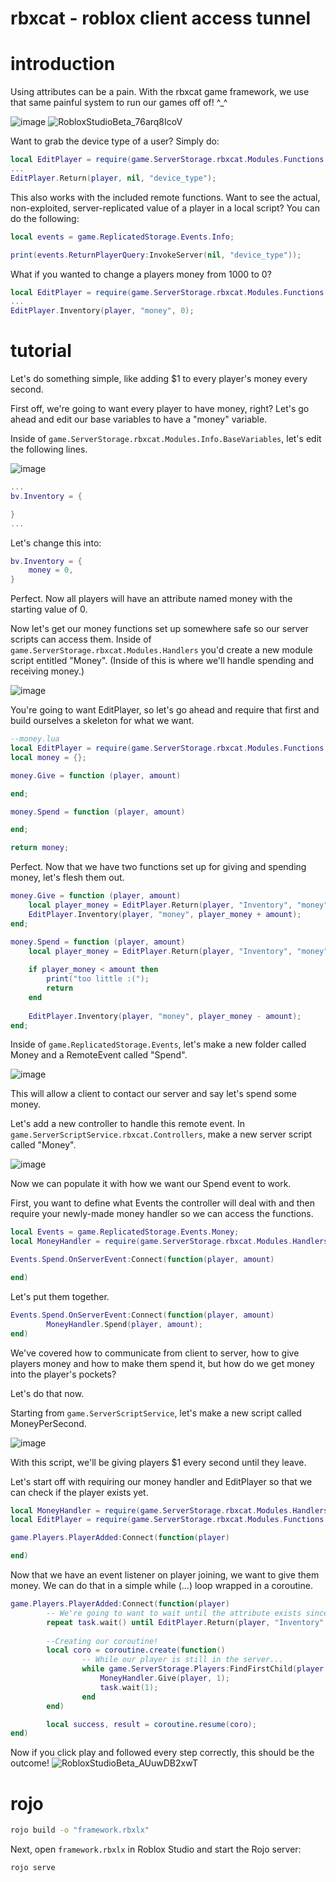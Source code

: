 
# rbxcat - roblox client access tunnel
# introduction
Using attributes can be a pain.
With the rbxcat game framework, we use that same painful system to run our games off of! ^_^

![image](https://github.com/fartg/rbxcat/assets/70608092/8716d690-3fa9-4869-b965-d3d85c7026b8)
![RobloxStudioBeta_76arq8IcoV](https://github.com/fartg/rbxcat/assets/70608092/7baba323-7810-4381-9247-0e54768001bf)

Want to grab the device type of a user? Simply do:
```lua
local EditPlayer = require(game.ServerStorage.rbxcat.Modules.Functions.EditPlayer);
...
EditPlayer.Return(player, nil, "device_type");
```


This also works with the included remote functions.
Want to see the actual, non-exploited, server-replicated value of a player in a local script? You can do the following:

```lua
local events = game.ReplicatedStorage.Events.Info;

print(events.ReturnPlayerQuery:InvokeServer(nil, "device_type"));
```
What if you wanted to change a players money from 1000 to 0?
```lua
local EditPlayer = require(game.ServerStorage.rbxcat.Modules.Functions.EditPlayer);
...
EditPlayer.Inventory(player, "money", 0);
```

# tutorial
Let's do something simple, like adding $1 to every player's money every second.

First off, we're going to want every player to have money, right? Let's go ahead and edit our base variables to have a "money" variable.

Inside of `game.ServerStorage.rbxcat.Modules.Info.BaseVariables`, let's edit the following lines. 

![image](https://github.com/fartg/rbxcat/assets/70608092/04429a61-db98-4e36-bdac-7e393365c77e)

```lua
...
bv.Inventory = {

}
...
```

Let's change this into:
```lua
bv.Inventory = {
	money = 0,
}
```

Perfect. Now all players will have an attribute named money with the starting value of 0.


Now let's get our money functions set up somewhere safe so our server scripts can access them.
Inside of `game.ServerStorage.rbxcat.Modules.Handlers` you'd create a new module script entitled "Money".
(Inside of this is where we'll handle spending and receiving money.)

![image](https://github.com/fartg/rbxcat/assets/70608092/0dbd034c-1bef-4a4f-aa6c-a3bfb7c024a4)  


You're going to want EditPlayer, so let's go ahead and require that first and build ourselves a skeleton for what we want.

```lua
--money.lua
local EditPlayer = require(game.ServerStorage.rbxcat.Modules.Functions.EditPlayer);
local money = {};

money.Give = function (player, amount)

end;

money.Spend = function (player, amount)

end;

return money;
```

Perfect. Now that we have two functions set up for giving and spending money, let's flesh them out.

```lua
money.Give = function (player, amount)
	local player_money = EditPlayer.Return(player, "Inventory", "money");
	EditPlayer.Inventory(player, "money", player_money + amount);
end;

money.Spend = function (player, amount)
	local player_money = EditPlayer.Return(player, "Inventory", "money");
	
	if player_money < amount then
		print("too little :(");
		return
	end
	
	EditPlayer.Inventory(player, "money", player_money - amount);
end;
```

Inside of `game.ReplicatedStorage.Events`, let's make a new folder called Money and a RemoteEvent called "Spend".

![image](https://github.com/fartg/rbxcat/assets/70608092/ebc4de3e-90a4-4687-a5a4-7c05539ac0a3)

This will allow a client to contact our server and say let's spend some money.

Let's add a new controller to handle this remote event.
In `game.ServerScriptService.rbxcat.Controllers`, make a new server script called "Money".

![image](https://github.com/fartg/rbxcat/assets/70608092/09c9b769-ddd9-4ee2-87fb-16fd9856d2ff)

Now we can populate it with how we want our Spend event to work.

First, you want to define what Events the controller will deal with and then require your newly-made money handler so we can access the functions.
```lua
local Events = game.ReplicatedStorage.Events.Money;
local MoneyHandler = require(game.ServerStorage.rbxcat.Modules.Handlers.Money);

Events.Spend.OnServerEvent:Connect(function(player, amount)

end)
```
Let's put them together.
```lua
Events.Spend.OnServerEvent:Connect(function(player, amount)
		MoneyHandler.Spend(player, amount);
end)
```
We've covered how to communicate from client to server, how to give players money and how to make them spend it, but how do we get money into the player's pockets?

Let's do that now.

Starting from `game.ServerScriptService`, let's make a new script called MoneyPerSecond.

![image](https://github.com/fartg/rbxcat/assets/70608092/82422996-58df-4f57-97cc-82fdcd5f8450)

With this script, we'll be giving players $1 every second until they leave.

Let's start off with requiring our money handler and EditPlayer so that we can check if the player exists yet.
```lua
local MoneyHandler = require(game.ServerStorage.rbxcat.Modules.Handlers.Money);
local EditPlayer = require(game.ServerStorage.rbxcat.Modules.Functions.EditPlayer);

game.Players.PlayerAdded:Connect(function(player)

end)
```

Now that we have an event listener on player joining, we want to give them money. We can do that in a simple while (...) loop wrapped in a coroutine.

```lua
game.Players.PlayerAdded:Connect(function(player)
		-- We're going to want to wait until the attribute exists since roblox doesn't suport promises
		repeat task.wait() until EditPlayer.Return(player, "Inventory", "money") ~= nil
		
		--Creating our coroutine!
		local coro = coroutine.create(function()
				-- While our player is still in the server...
				while game.ServerStorage.Players:FindFirstChild(player.UserId) ~= nil do
					MoneyHandler.Give(player, 1);
					task.wait(1);
				end
		end)

		local success, result = coroutine.resume(coro);
end)
```
Now if you click play and followed every step correctly, this should be the outcome!
![RobloxStudioBeta_AUuwDB2xwT](https://github.com/fartg/rbxcat/assets/70608092/fdfd3d15-e840-4b5e-9553-4f9dfe7fc81f)

# rojo

```bash
rojo build -o "framework.rbxlx"
```

Next, open `framework.rbxlx` in Roblox Studio and start the Rojo server:

```bash
rojo serve
```
